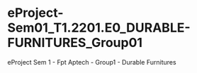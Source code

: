 # eProject-Sem01_T1.2201.E0_DURABLE-FURNITURES_Group01
eProject Sem 1 - Fpt Aptech - Group1 - Durable Furnitures
